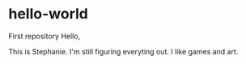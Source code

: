 # hello-world
First repository
Hello,

This is Stephanie. I'm still figuring everyting out.
I like games and art.
